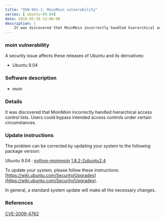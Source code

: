 ```yaml
---
title: "USN-941-1: MoinMoin vulnerability"
series: [ ubuntu-09.04]
date: 2010-05-20 12:00:00
description: |
    It was discovered that MoinMoin incorrectly handled hierarchical access control lists. Users could bypass intended access controls under certain circumstances. 
--- 
```

 
### moin vulnerability

A security issue affects these releases of Ubuntu and its derivatives:

* Ubuntu 9.04

### Software description

* moin 

### Details

It was discovered that MoinMoin incorrectly handled hierarchical access control lists. Users could bypass intended access controls under certain circumstances. 

### Update instructions

The problem can be corrected by updating your system to the following package version:

Ubuntu 9.04
 : [python-moinmoin](https://launchpad.net/ubuntu/+source/moin) <span> [1.8.2-2ubuntu2.4](https://launchpad.net/ubuntu/+source/moin/1.8.2-2ubuntu2.4) </span> 

To update your system, please follow these instructions: [https://wiki.ubuntu.com/Security/Upgrades](https://wiki.ubuntu.com/Security/Upgrades).

In general, a standard system update will make all the necessary changes. 

### References

 [CVE-2009-4762](http://people.ubuntu.com/~ubuntu-security/cve/CVE-2009-4762)
 
